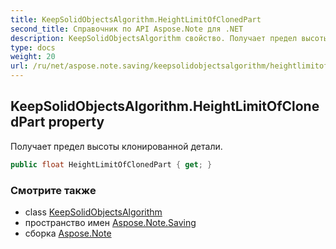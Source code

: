 ```yaml
---
title: KeepSolidObjectsAlgorithm.HeightLimitOfClonedPart
second_title: Справочник по API Aspose.Note для .NET
description: KeepSolidObjectsAlgorithm свойство. Получает предел высоты клонированной детали.
type: docs
weight: 20
url: /ru/net/aspose.note.saving/keepsolidobjectsalgorithm/heightlimitofclonedpart/
---
```

## KeepSolidObjectsAlgorithm.HeightLimitOfClonedPart property

Получает предел высоты клонированной детали.

```csharp
public float HeightLimitOfClonedPart { get; }
```

### Смотрите также

* class [KeepSolidObjectsAlgorithm](../)
* пространство имен [Aspose.Note.Saving](../../keepsolidobjectsalgorithm/)
* сборка [Aspose.Note](../../../)


